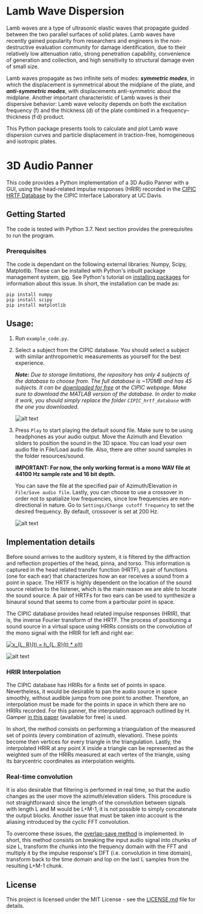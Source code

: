 # Lamb Wave Dispersion

Lamb waves are a type of ultrasonic elastic waves that propagate guided between the two parallel surfaces of solid plates. Lamb waves have recently gained popularity from researchers and engineers in the non-destructive evaluation community for damage identification, due to their relatively low attenuation ratio, strong penetration capability, convenience of generation and collection, and high sensitivity to structural damage even of small size. 

Lamb waves propagate as two infinite sets of modes: ***symmetric modes***, in which the displacement is symmetrical about the midplane of the plate, and ***anti-symmetric modes***, with displacements anti-symmetric about the midplane. Another important characteristic of Lamb waves is their dispersive behavior: Lamb wave velocity depends on both the excitation frequency (f) and the thickness (d) of the plate combined in a frequency–thickness (f·d) product. 

This Python package presents tools to calculate and plot Lamb wave dispersion curves and particle displacement in traction-free, homogeneous and isotropic plates.

# 3D Audio Panner

This code provides a Python implementation of a 3D Audio Panner with a GUI, using the head-related impulse responses (HRIR) recorded in the [CIPIC HRTF Database](https://www.ece.ucdavis.edu/cipic/spatial-sound/hrtf-data/) by the CIPIC Interface Laboratory at UC Davis.

## Getting Started

The code is tested with Python 3.7. Next section provides the prerequisites to run the program.

### Prerequisites

The code is dependant on the following external libraries: Numpy, Scipy, Matplotlib. These can be installed with Python's inbuilt package management system, [pip](https://pip.pypa.io/en/stable/). See Python's tutorial on [installing packages](https://packaging.python.org/tutorials/installing-packages/#id17) for information about this issue. In short, the installation can be made as:

```
pip install numpy
pip install scipy
pip install matplotlib
```

## Usage:

1. Run `example_code.py`.

2. Select a subject from the CIPIC database. You should select a subject with similar anthropometric measurements as yourself for the best experience.

      ***Note:** Due to storage limitations, the repository has only 4 subjects of the database to choose from. The full database is ~170MB and has 45 subjects. It can be [downloaded for free](https://www.ece.ucdavis.edu/cipic/spatial-sound/hrtf-data/) at the CIPIC webpage. Make sure to download the MATLAB version of the database. In order to make it work, you should simply replace the folder `CIPIC_hrtf_database` with the one you downloaded.*

   ![alt text](https://i.imgur.com/wgbHujh.png)

3. Press `Play` to start playing the default sound file. Make sure to be using headphones as your audio output. Move the Azimuth and        Elevation sliders to position the sound in the 3D space. You can load your own audio file in File/Load audio file. Also, there are      other sound samples in the folder resources/sound.
   
   **IMPORTANT: For now, the only working format is a mono WAV file at 44100 Hz sample rate and 16 bit depth.**
   
   You can save the file at the specified pair of Azimuth/Elevation in `File/Save audio file`.
   Lastly, you can choose to use a crossover in order not to spatialize low frequencies, since low frequencies are non-directional in      nature. Go to `Settings/Change cutoff frequency` to set the desired frequency. By default, crossover is set at 200 Hz.

   ![alt text](https://i.imgur.com/xmcz00n.png)

## Implementation details

Before sound arrives to the auditory system, it is filtered by the diffraction and reflection properties of the head, pinna, and torso. This information is captured in the head related transfer function (HRTF), a pair of functions (one for each ear) that characterizes how an ear receives a sound from a point in space. The HRTF is highly dependent on the location of the sound source relative to the listener, which is the main reason we are able to locate the sound source. A pair of HRTFs for two ears can be used to synthesize a binaural sound that seems to come from a particular point in space.

The CIPIC database provides head related impulse responses (HRIR), that is, the inverse Fourier transform of the HRTF. The process of positioning a sound source in a virtual space using HRIRs consists on the convolution of the mono signal with the HRIR for left and right ear:

<a href="https://www.codecogs.com/eqnedit.php?latex=x_{L,&space;R}(t)&space;=&space;h_{L,&space;R}(t)&space;*&space;x(t)" target="_blank"><img src="https://latex.codecogs.com/gif.latex?x_{L,&space;R}(t)&space;=&space;h_{L,&space;R}(t)&space;*&space;x(t)" title="x_{L, R}(t) = h_{L, R}(t) * x(t)" /></a>

![alt text](https://i.imgur.com/WCnl0mG.png)

### HRIR Interpolation

The CIPIC database has HRIRs for a finite set of points in space. Nevertheless, it would be desirable to pan the audio source in space 
smoothly, without audible jumps from one point to another. Therefore, an interpolation must be made for the points in space in which there are no HRIRs recorded. For this panner, the interpolation approach outlined by H. Gamper [in this paper](https://asa.scitation.org/doi/full/10.1121/1.4828983) (available for free) is used.

In short, the method consists on performing a triangulation of the measured set of points (every combination of azimuth, elevation). These points become then vertices for every triangle in the triangulation. Lastly, the interpolated HRIR at any point X inside a triangle can be represented as the weighted sum of the HRIRs measured at each vertex of the triangle, using its barycentric coordinates as interpolation weights.

### Real-time convolution

It is also desirable that filtering is performed in real time, so that the audio changes as the user move the azimuth/elevation sliders. This procedure is not straightforward: since the length of the convolution between signals with length L and M would be L+M-1, it is not possible to simply concatenate the output blocks. Another issue that must be taken into account is the aliasing introduced by the cyclic FFT convolution.

To overcome these issues, the [overlap-save method](https://en.wikipedia.org/wiki/Overlap%E2%80%93save_method) is implemented. In short, this method consists on breaking the input audio signal into chunks of size L, transform the chunks into the frequency domain with the FFT and multiply it by the impulse response's DFT (i.e. convolution in time domain), transform back to the time domain and lop on the last L samples from the resulting L+M-1 chunk.

## License

This project is licensed under the MIT License - see the [LICENSE.md](LICENSE.md) file for details.
